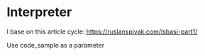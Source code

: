 # Interpreter

I base on this article cycle: https://ruslanspivak.com/lsbasi-part1/

Use code_sample as a parameter
